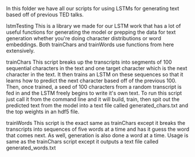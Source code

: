In this folder we have all our scripts for using LSTMs for generating text based off of previous TED talks.

lstmTesting
This is a library we made for our LSTM work that has a lot of useful functions for generating the model or prepping the data for text generation whether you're doing character distributions or word embeddings. 
Both trainChars and trainWords use functions from here extensively.

trainChars
This script breaks up the transcripts into segments of 100 sequential characters in the text and one target character which is the next character in the text. It then trains an LSTM on these sequences so that it learns how to predict the next character based off of the previous 100. Then, once trained, a seed of 100 characters from a random transcript is fed in and the LSTM freely begins to write it's own text.
To run this script just call it from the command line and it will build, train, then spit out the predicted text from the model into a text file called generated_chars.txt and the top weights in an hdf5 file.

trainWords
This script is the exact same as trainChars except it breaks the transcripts into sequences of five words at a time and has it guess the word that comes next. As well, generation is also done a word at a time.
Usage is same as the trainChars script except it outputs a text file called generated_words.txt